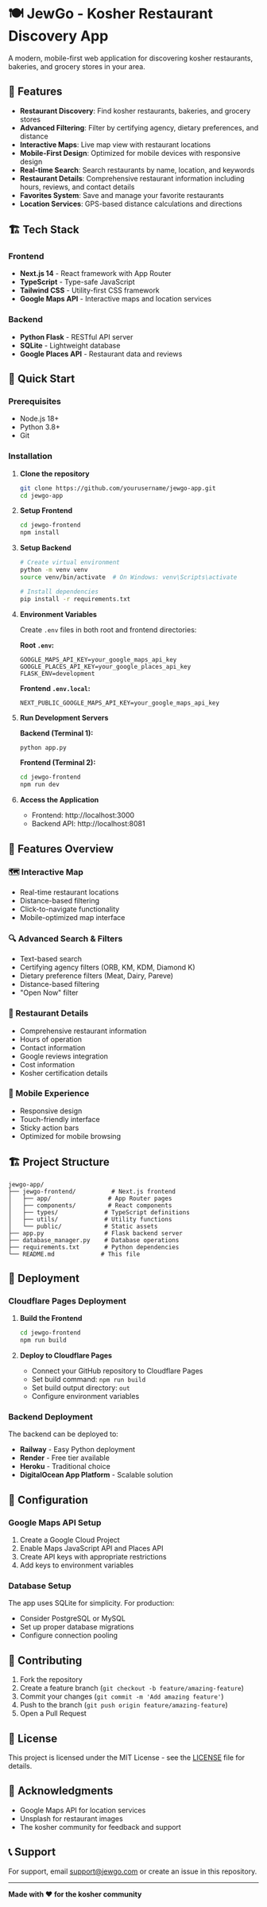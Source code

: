 # 🍽️ JewGo - Kosher Restaurant Discovery App

A modern, mobile-first web application for discovering kosher restaurants, bakeries, and grocery stores in your area.

## 🌟 Features

- **Restaurant Discovery**: Find kosher restaurants, bakeries, and grocery stores
- **Advanced Filtering**: Filter by certifying agency, dietary preferences, and distance
- **Interactive Maps**: Live map view with restaurant locations
- **Mobile-First Design**: Optimized for mobile devices with responsive design
- **Real-time Search**: Search restaurants by name, location, and keywords
- **Restaurant Details**: Comprehensive restaurant information including hours, reviews, and contact details
- **Favorites System**: Save and manage your favorite restaurants
- **Location Services**: GPS-based distance calculations and directions

## 🏗️ Tech Stack

### Frontend
- **Next.js 14** - React framework with App Router
- **TypeScript** - Type-safe JavaScript
- **Tailwind CSS** - Utility-first CSS framework
- **Google Maps API** - Interactive maps and location services

### Backend
- **Python Flask** - RESTful API server
- **SQLite** - Lightweight database
- **Google Places API** - Restaurant data and reviews

## 🚀 Quick Start

### Prerequisites
- Node.js 18+ 
- Python 3.8+
- Git

### Installation

1. **Clone the repository**
   ```bash
   git clone https://github.com/yourusername/jewgo-app.git
   cd jewgo-app
   ```

2. **Setup Frontend**
   ```bash
   cd jewgo-frontend
   npm install
   ```

3. **Setup Backend**
   ```bash
   # Create virtual environment
   python -m venv venv
   source venv/bin/activate  # On Windows: venv\Scripts\activate
   
   # Install dependencies
   pip install -r requirements.txt
   ```

4. **Environment Variables**
   
   Create `.env` files in both root and frontend directories:
   
   **Root `.env`:**
   ```env
   GOOGLE_MAPS_API_KEY=your_google_maps_api_key
   GOOGLE_PLACES_API_KEY=your_google_places_api_key
   FLASK_ENV=development
   ```
   
   **Frontend `.env.local`:**
   ```env
   NEXT_PUBLIC_GOOGLE_MAPS_API_KEY=your_google_maps_api_key
   ```

5. **Run Development Servers**
   
   **Backend (Terminal 1):**
   ```bash
   python app.py
   ```
   
   **Frontend (Terminal 2):**
   ```bash
   cd jewgo-frontend
   npm run dev
   ```

6. **Access the Application**
   - Frontend: http://localhost:3000
   - Backend API: http://localhost:8081

## 📱 Features Overview

### 🗺️ Interactive Map
- Real-time restaurant locations
- Distance-based filtering
- Click-to-navigate functionality
- Mobile-optimized map interface

### 🔍 Advanced Search & Filters
- Text-based search
- Certifying agency filters (ORB, KM, KDM, Diamond K)
- Dietary preference filters (Meat, Dairy, Pareve)
- Distance-based filtering
- "Open Now" filter

### 🏪 Restaurant Details
- Comprehensive restaurant information
- Hours of operation
- Contact information
- Google reviews integration
- Cost information
- Kosher certification details

### 📱 Mobile Experience
- Responsive design
- Touch-friendly interface
- Sticky action bars
- Optimized for mobile browsing

## 🏗️ Project Structure

```
jewgo-app/
├── jewgo-frontend/          # Next.js frontend
│   ├── app/                # App Router pages
│   ├── components/         # React components
│   ├── types/             # TypeScript definitions
│   ├── utils/             # Utility functions
│   └── public/            # Static assets
├── app.py                 # Flask backend server
├── database_manager.py    # Database operations
├── requirements.txt       # Python dependencies
└── README.md             # This file
```

## 🚀 Deployment

### Cloudflare Pages Deployment

1. **Build the Frontend**
   ```bash
   cd jewgo-frontend
   npm run build
   ```

2. **Deploy to Cloudflare Pages**
   - Connect your GitHub repository to Cloudflare Pages
   - Set build command: `npm run build`
   - Set build output directory: `out`
   - Configure environment variables

### Backend Deployment

The backend can be deployed to:
- **Railway** - Easy Python deployment
- **Render** - Free tier available
- **Heroku** - Traditional choice
- **DigitalOcean App Platform** - Scalable solution

## 🔧 Configuration

### Google Maps API Setup

1. Create a Google Cloud Project
2. Enable Maps JavaScript API and Places API
3. Create API keys with appropriate restrictions
4. Add keys to environment variables

### Database Setup

The app uses SQLite for simplicity. For production:
- Consider PostgreSQL or MySQL
- Set up proper database migrations
- Configure connection pooling

## 🤝 Contributing

1. Fork the repository
2. Create a feature branch (`git checkout -b feature/amazing-feature`)
3. Commit your changes (`git commit -m 'Add amazing feature'`)
4. Push to the branch (`git push origin feature/amazing-feature`)
5. Open a Pull Request

## 📄 License

This project is licensed under the MIT License - see the [LICENSE](LICENSE) file for details.

## 🙏 Acknowledgments

- Google Maps API for location services
- Unsplash for restaurant images
- The kosher community for feedback and support

## 📞 Support

For support, email support@jewgo.com or create an issue in this repository.

---

**Made with ❤️ for the kosher community** 